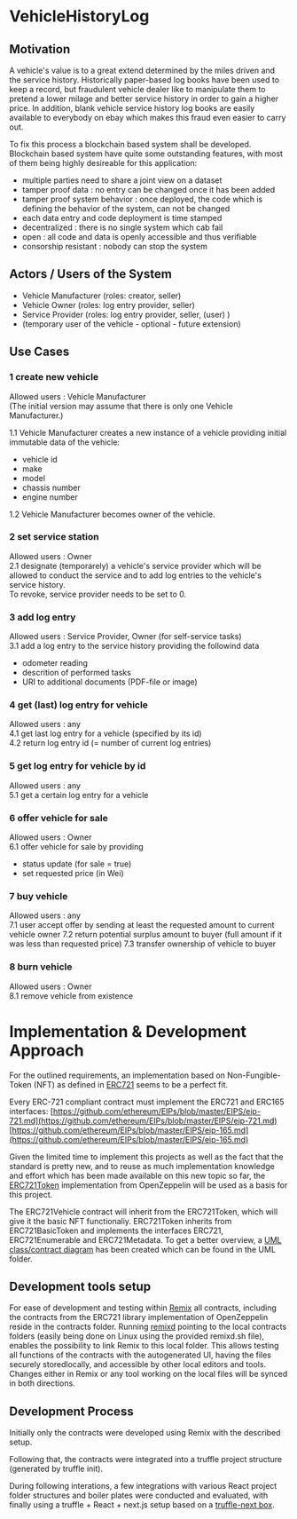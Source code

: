 # VehicleHistoryLog

## Motivation
A vehicle's value is to a great extend determined by the miles driven and the service history. Historically paper-based log books have been used to keep a record, but fraudulent vehicle dealer like to manipulate them to pretend a lower milage and better service history in order to gain a higher price. In addition, blank vehicle service history log books are easily available to everybody on ebay which makes this fraud even easier to carry out.

To fix this process a blockchain based system shall be developed.
Blockchain based system have quite some outstanding features, with most of them being highly desireable for this application:

* multiple parties need to share a joint view on a dataset
* tamper proof data : no entry can be changed once it has been added
* tamper proof system behavior : once deployed, the code which is defining the behavior of the system, can not be changed
* each data entry and code deployment is time stamped
* decentralized : there is no single system which cab fail
* open : all code and data is openly accessible and thus verifiable
* consorship resistant : nobody can stop the system

## Actors / Users of the System
* Vehicle Manufacturer (roles: creator, seller)
* Vehicle Owner (roles: log entry provider, seller)
* Service Provider (roles: log entry provider, seller, (user) )
* (temporary user of the vehicle - optional - future extension)

## Use Cases

### 1 create new vehicle
Allowed users : Vehicle Manufacturer  
(The initial version may assume that there is only one Vehicle Manufacturer.)

1.1 Vehicle Manufacturer creates a new instance of a vehicle providing initial immutable data of the vehicle:
* vehicle id
* make
* model
* chassis number
* engine number

1.2 Vehicle Manufacturer becomes owner of the vehicle.

### 2 set service station
Allowed users : Owner  
2.1 designate (temporarely) a vehicle's service provider which will be allowed to conduct the service and to add log entries to the vehicle's service history.  
To revoke, service provider needs to be set to 0.

### 3 add log entry
Allowed users : Service Provider, Owner (for self-service tasks)  
3.1 add a log entry to the service history providing the followind data  
* odometer reading
* descrition of performed tasks
* URI to additional documents (PDF-file or image)

### 4 get (last) log entry for vehicle
Allowed users : any  
4.1 get last log entry for a vehicle (specified by its id)  
4.2 return log entry id (= number of current log entries)

### 5 get log entry for vehicle by id
Allowed users : any  
5.1 get a certain log entry for a vehicle

### 6 offer vehicle for sale
Allowed users : Owner  
6.1 offer vehicle for sale by providing
* status update (for sale = true)
* set requested price (in Wei)

### 7 buy vehicle
Allowed users : any  
7.1 user accept offer by sending at least the requested amount to current vehicle owner
7.2 return potential surplus amount to buyer (full amount if it was less than requested price)
7.3 transfer ownership of vehicle to buyer

### 8 burn vehicle
Allowed users : Owner  
8.1 remove vehicle from existence


# Implementation & Development Approach

For the outlined requirements, an implementation based on Non-Fungible-Token (NFT) as defined in [ERC721](https://github.com/ethereum/EIPs/blob/master/EIPS/eip-721.md) seems to be a perfect fit.

Every ERC-721 compliant contract must implement the ERC721 and ERC165 interfaces:
[https://github.com/ethereum/EIPs/blob/master/EIPS/eip-721.md](https://github.com/ethereum/EIPs/blob/master/EIPS/eip-721.md)  
[https://github.com/ethereum/EIPs/blob/master/EIPS/eip-165.md](https://github.com/ethereum/EIPs/blob/master/EIPS/eip-165.md)

Given the limited time to implement this projects as well as the fact that the standard is pretty new, and to reuse as much implementation knowledge and effort which has been made available on this new topic so far, the [ERC721Token](https://github.com/OpenZeppelin/zeppelin-solidity/blob/master/contracts/token/ERC721/ERC721Token.sol) implementation from OpenZeppelin will be used as a basis for this project.

The ERC721Vehicle contract will inherit from the ERC721Token, which will give it the basic NFT functionaliy. ERC721Token inherits from ERC721BasicToken and implements the interfaces ERC721, ERC721Enumerable and ERC721Metadata. To get a better overview, a [UML class/contract diagram](./UML/UML%20ERC721%20Vehicle.svg) has been created which can be found in the UML folder.


## Development tools setup

For ease of development and testing within [Remix](https://remix.ethereum.org/) all contracts, including the contracts from the ERC721 library implementation of OpenZeppelin reside in the contracts folder. Running [remixd](https://github.com/ethereum/remixd) pointing to the local contracts folders (easily being done on Linux using the provided remixd.sh file), enables the possibility to link Remix to this local folder. This allows testing all functions of the contracts with the autogenerated UI, having the files securely  storedlocally, and accessible by other local editors and tools. Changes either in Remix or any tool working on the local files will be synced in both directions.


## Development Process

Initially only the contracts were developed using Remix with the described setup.

Following that, the contracts were integrated into a truffle project structure (generated by truffle init).

During following interations, a few integrations with various React project folder structures and boiler plates were conducted and evaluated, with finally using a truffle + React + next.js setup based on a [truffle-next box](https://truffleframework.com/boxes/truffle-next).

